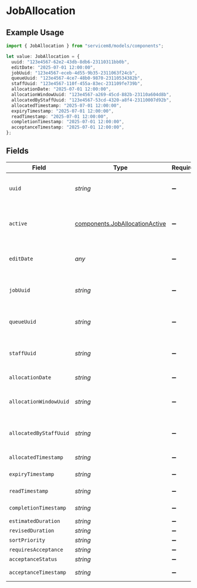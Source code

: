 # JobAllocation

## Example Usage

```typescript
import { JobAllocation } from "servicem8/models/components";

let value: JobAllocation = {
  uuid: "123e4567-62e2-43db-8db6-23110311bb0b",
  editDate: "2025-07-01 12:00:00",
  jobUuid: "123e4567-eceb-4d55-9b35-2311063f24cb",
  queueUuid: "123e4567-4ce7-48b0-9870-23110534382b",
  staffUuid: "123e4567-110f-455a-83ec-231109fe739b",
  allocationDate: "2025-07-01 12:00:00",
  allocationWindowUuid: "123e4567-a269-45cd-882b-23110a604d8b",
  allocatedByStaffUuid: "123e4567-53cd-4320-a8f4-23110007d92b",
  allocatedTimestamp: "2025-07-01 12:00:00",
  expiryTimestamp: "2025-07-01 12:00:00",
  readTimestamp: "2025-07-01 12:00:00",
  completionTimestamp: "2025-07-01 12:00:00",
  acceptanceTimestamp: "2025-07-01 12:00:00",
};
```

## Fields

| Field                                                                            | Type                                                                             | Required                                                                         | Description                                                                      | Example                                                                          |
| -------------------------------------------------------------------------------- | -------------------------------------------------------------------------------- | -------------------------------------------------------------------------------- | -------------------------------------------------------------------------------- | -------------------------------------------------------------------------------- |
| `uuid`                                                                           | *string*                                                                         | :heavy_minus_sign:                                                               | Unique identifier for this record                                                | 123e4567-62e2-43db-8db6-23110311bb0b                                             |
| `active`                                                                         | [components.JobAllocationActive](../../models/components/joballocationactive.md) | :heavy_minus_sign:                                                               | Record active/deleted flag.  Valid values are [0,1]                              |                                                                                  |
| `editDate`                                                                       | *any*                                                                            | :heavy_minus_sign:                                                               | Timestamp at which record was last modified                                      | 2025-07-01 12:00:00                                                              |
| `jobUuid`                                                                        | *string*                                                                         | :heavy_minus_sign:                                                               | N/A                                                                              | 123e4567-eceb-4d55-9b35-2311063f24cb                                             |
| `queueUuid`                                                                      | *string*                                                                         | :heavy_minus_sign:                                                               | N/A                                                                              | 123e4567-4ce7-48b0-9870-23110534382b                                             |
| `staffUuid`                                                                      | *string*                                                                         | :heavy_minus_sign:                                                               | N/A                                                                              | 123e4567-110f-455a-83ec-231109fe739b                                             |
| `allocationDate`                                                                 | *string*                                                                         | :heavy_minus_sign:                                                               | N/A                                                                              | 2025-07-01 12:00:00                                                              |
| `allocationWindowUuid`                                                           | *string*                                                                         | :heavy_minus_sign:                                                               | N/A                                                                              | 123e4567-a269-45cd-882b-23110a604d8b                                             |
| `allocatedByStaffUuid`                                                           | *string*                                                                         | :heavy_minus_sign:                                                               | N/A                                                                              | 123e4567-53cd-4320-a8f4-23110007d92b                                             |
| `allocatedTimestamp`                                                             | *string*                                                                         | :heavy_minus_sign:                                                               | N/A                                                                              | 2025-07-01 12:00:00                                                              |
| `expiryTimestamp`                                                                | *string*                                                                         | :heavy_minus_sign:                                                               | N/A                                                                              | 2025-07-01 12:00:00                                                              |
| `readTimestamp`                                                                  | *string*                                                                         | :heavy_minus_sign:                                                               | N/A                                                                              | 2025-07-01 12:00:00                                                              |
| `completionTimestamp`                                                            | *string*                                                                         | :heavy_minus_sign:                                                               | N/A                                                                              | 2025-07-01 12:00:00                                                              |
| `estimatedDuration`                                                              | *string*                                                                         | :heavy_minus_sign:                                                               | N/A                                                                              |                                                                                  |
| `revisedDuration`                                                                | *string*                                                                         | :heavy_minus_sign:                                                               | N/A                                                                              |                                                                                  |
| `sortPriority`                                                                   | *string*                                                                         | :heavy_minus_sign:                                                               | N/A                                                                              |                                                                                  |
| `requiresAcceptance`                                                             | *string*                                                                         | :heavy_minus_sign:                                                               | N/A                                                                              |                                                                                  |
| `acceptanceStatus`                                                               | *string*                                                                         | :heavy_minus_sign:                                                               | N/A                                                                              |                                                                                  |
| `acceptanceTimestamp`                                                            | *string*                                                                         | :heavy_minus_sign:                                                               | N/A                                                                              | 2025-07-01 12:00:00                                                              |